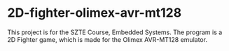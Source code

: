 # 2D-fighter-olimex-avr-mt128
This project is for the SZTE Course, Embedded Systems. The program is a 2D Fighter game, which is made for the Olimex AVR-MT128 emulator.
